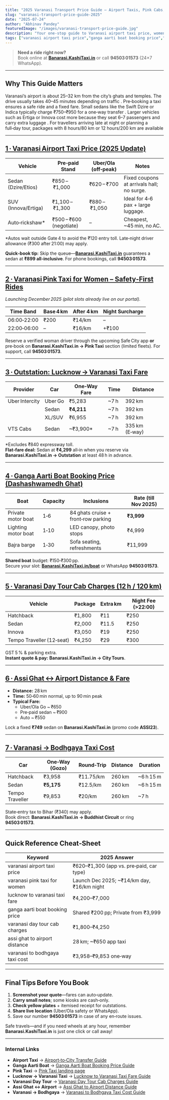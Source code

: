 ```yaml
---
title: "2025 Varanasi Transport Price Guide – Airport Taxis, Pink Cabs, Outstation Fares & Boat Rides"
slug: "varanasi-transport-price-guide-2025"
date: "2025-07-24"
author: "Abhinav Pandey"
featuredImage: "/images/varanasi-transport-price-guide.jpg"
description: "Your one‑stop guide to Varanasi airport taxi price, women‑only pink taxis, Lucknow → Varanasi fares, Ganga Aarti boat booking price, one‑day tour cab charges, Assi Ghat ↔ airport distance, and Varanasi → Bodhgaya taxi cost. Book instantly at Banarasi.KashiTaxi.in or call 94503 01573."
tags: ["varanasi airport taxi price","ganga aarti boat booking price","varanasi pink taxi for women"]
---
```


> **Need a ride right now?**  
> Book online at **[Banarasi.KashiTaxi.in](https://banarasi.kashitaxi.in)** or call **94503 01573** (24×7 WhatsApp).

---

## Why This Guide Matters

Varanasi’s airport is about 25–32 km from the city’s ghats and temples. The drive usually takes 40–45 minutes depending on traffic
. Pre‑booking a taxi ensures a safe ride and a fixed fare. Small sedans like the Swift Dzire or Indica typically charge ₹750–₹950 for a one‑way transfer
. Larger vehicles such as Ertiga or Innova cost more because they seat 6–7 passengers and carry extra luggage
. For travellers arriving late at night or planning a full‑day tour, packages with 8 hours/80 km or 12 hours/200 km are available

---

## [1 · Varanasi Airport Taxi Price (2025 Update)](/en/varanasi-airport-taxi-price-guide)

| Vehicle | Pre‑paid Stand | Uber/Ola (off‑peak) | Notes |
|---------|---------------|---------------------|-------|
| Sedan (Dzire/Etios) | ₹850 – ₹1,000 | ₹620 – ₹700 | Fixed coupons at arrivals hall; no surge. |
| SUV (Innova/Ertiga) | ₹1,100 – ₹1,300 | ₹880 – ₹1,050 | Ideal for 4‑6 pax + large luggage. |
| Auto‑rickshaw\* | ₹500 – ₹600 (negotiate) | – | Cheapest, ~45 min, no AC. |

\*Autos wait outside Gate 4 to avoid the ₹120 entry toll. Late‑night driver allowance (₹300 after 21:00) may apply.

**Quick‑book tip:** Skip the queue—**[Banarasi.KashiTaxi.in](https://banarasi.kashitaxi.in)** guarantees a sedan at **₹899 all‑inclusive**. For phone bookings, call **94503 01573**.

---

## [2 · Varanasi Pink Taxi for Women – Safety‑First Rides](/pink-taxi-varanasi)

*Launching December 2025 (pilot slots already live on our portal).*

| Time Band   | Base 4 km | After 4 km | Night Surcharge |
| ----------- | ----------- | ----------- | --------------- |
| 06:00‑22:00 | ₹200 | ₹14/km | – |
| 22:00‑06:00 | – | ₹16/km | +₹100 |

Reserve a verified woman driver through the upcoming Safe City app **or** pre‑book on **Banarasi.KashiTaxi.in → Pink Taxi** section (limited fleets). For support, call **94503 01573**.

---

## [3 · Outstation: Lucknow → Varanasi Taxi Fare](/en/lucknow-to-varanasi-taxi-fare)

| Provider | Car | One‑Way Fare | Time | Distance |
|----------|-----|--------------|------|----------|
| Uber Intercity | Uber Go | ₹5,283 | ~7 h | 392 km |
|  | Sedan | **₹4,211** | ~7 h | 392 km |
|  | XL/SUV | ₹6,955 | ~7 h | 392 km |
| VTS Cabs | Sedan | ~₹3,900\* | ~7 h | 335 km (E‑way) |

\*Excludes ₹840 expressway toll.  
**Flat‑fare deal:** Sedan at **₹4,299** all‑in when you reserve via **Banarasi.KashiTaxi.in → Outstation** at least 48 h in advance.

---

## [4 · Ganga Aarti Boat Booking Price (Dashashwamedh Ghat)](/en/ganga-aarti-boat-booking-price)

| Boat | Capacity | Inclusions | Rate (till Nov 2025) |
|------|----------|------------|----------------------|
| Private motor boat | 1‑6 | 84 ghats cruise + front‑row parking | **₹3,999** |
| Lighting motor boat | 1‑10 | LED canopy, photo stops | ₹4,999 |
| Bajra barge | 1‑30 | Sofa seating, refreshments | ₹11,999 |

**Shared boat** budget: ₹150‑₹300 pp.  
Secure your slot: **[Banarasi.KashiTaxi.in/boat](https://banarasi.kashitaxi.in/boat)** or WhatsApp **94503 01573**.

---

## [5 · Varanasi Day Tour Cab Charges (12 h / 120 km)](/en/varanasi-day-tour-cab-charges)

| Vehicle | Package | Extra km | Night Fee (>22:00) |
|---------|---------|----------|--------------------|
| Hatchback | ₹1,800 | ₹11 | ₹250 |
| Sedan | ₹2,000 | ₹11.5 | ₹250 |
| Innova | ₹3,050 | ₹19 | ₹250 |
| Tempo Traveller (12‑seat) | ₹4,250 | ₹29 | ₹300 |

GST 5 % & parking extra.  
**Instant quote & pay:** **Banarasi.KashiTaxi.in → City Tours**.

---

## [6 · Assi Ghat ↔ Airport Distance & Fare](/en/assi-ghat-to-airport-distance)

* **Distance:** 28 km  
* **Time:** 50‑60 min normal, up to 90 min peak  
* **Typical Fare:**  
  * Uber/Ola Go ~ ₹650  
  * Pre‑paid sedan ~ ₹900  
  * Auto ~ ₹550  

Lock a fixed **₹749** sedan on **Banarasi.KashiTaxi.in** (promo code **ASSI23**).

---

## [7 · Varanasi → Bodhgaya Taxi Cost](/en/varanasi-to-bodhgaya-taxi-cost)

| Car | One‑Way (Gozo) | Round‑Trip | Distance | Duration |
|-----|---------------|------------|----------|----------|
| Hatchback | ₹3,958 | ₹11.75/km | 260 km | ~6 h 15 m |
| Sedan | **₹5,175** | ₹12.5/km | 260 km | ~6 h 15 m |
| Tempo Traveller | ₹9,853 | ₹20/km | 260 km | ~7 h |

State‑entry tax to Bihar (₹340) may apply.  
Book direct: **Banarasi.KashiTaxi.in → Buddhist Circuit** or ring **94503 01573**.

---

## Quick Reference Cheat‑Sheet

| Keyword | 2025 Answer |
|---------|-------------|
| varanasi airport taxi price | ₹620–₹1,300 (app vs. pre‑paid, car type) |
| varanasi pink taxi for women | Launch Dec 2025; ~₹14/km day, ₹16/km night |
| lucknow to varanasi taxi fare | ₹4,200–₹7,000 |
| ganga aarti boat booking price | Shared ₹200 pp; Private from ₹3,999 |
| varanasi day tour cab charges | ₹1,800–₹4,250 |
| assi ghat to airport distance | 28 km; ~₹650 app taxi |
| varanasi to bodhgaya taxi cost | ₹3,958–₹9,853 one‑way |

---

## Final Tips Before You Book

1. **Screenshot your quote**—fares can auto‑update.  
2. **Carry small notes**; some kiosks are cash‑only.  
3. **Check yellow plates** + itemised receipt for outstations.  
4. **Share live location** (Uber/Ola safety or WhatsApp).  
5. Save our number **94503 01573** in case of any en‑route issues.

Safe travels—and if you need wheels at any hour, remember **Banarasi.KashiTaxi.in** is just one click or call away!

---

### Internal Links

*   **Airport Taxi** → [Airport‑to‑City Transfer Guide](/en/varanasi-airport-taxi-price-guide)
*   **Ganga Aarti Boat** → [Ganga Aarti Boat Booking Price Guide](/en/ganga-aarti-boat-booking-price)
*   **Pink Taxi** → [Pink Taxi landing page](https://banarasi.kashitaxi.in/pink-taxi-varanasi)
*   **Lucknow → Varanasi Taxi** → [Lucknow to Varanasi Taxi Fare Guide](/en/lucknow-to-varanasi-taxi-fare)
*   **Varanasi Day Tour** → [Varanasi Day Tour Cab Charges Guide](/en/varanasi-day-tour-cab-charges)
*   **Assi Ghat ↔ Airport** → [Assi Ghat to Airport Distance Guide](/en/assi-ghat-to-airport-distance)
*   **Varanasi → Bodhgaya** → [Varanasi to Bodhgaya Taxi Cost Guide](/en/varanasi-to-bodhgaya-taxi-cost)
